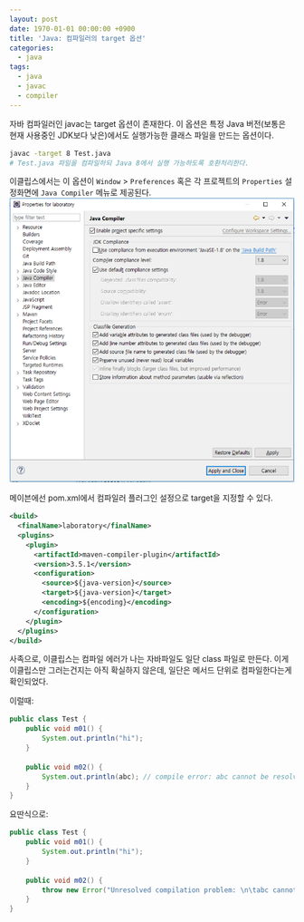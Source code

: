 ```yaml
---
layout: post
date: 1970-01-01 00:00:00 +0900
title: 'Java: 컴파일러의 target 옵션'
categories:
  - java
tags:
  - java
  - javac
  - compiler
---
```


자바 컴파일러인 javac는 target 옵션이 존재한다. 이 옵션은 특정 Java 버전(보통은 현재 사용중인 JDK보다 낮은)에서도 실행가능한 클래스 파일을 만드는 옵션이다.
```bash
javac -target 8 Test.java
# Test.java 파일을 컴파일하되 Java 8에서 실행 가능하도록 호환처리한다.
```

이클립스에서는 이 옵션이 `Window` > `Preferences` 혹은 각 프로젝트의 `Properties` 설정화면에 `Java Compiler` 메뉴로 제공된다.
![](/images/image-comiler-target-1.png)

메이븐에선 pom.xml에서 컴파일러 플러그인 설정으로 target을 지정할 수 있다.
```xml
<build>
  <finalName>laboratory</finalName>
  <plugins>
    <plugin>
      <artifactId>maven-compiler-plugin</artifactId>
      <version>3.5.1</version>
      <configuration>
        <source>${java-version}</source>
        <target>${java-version}</target>
        <encoding>${encoding}</encoding>
      </configuration>
    </plugin>
  </plugins>
</build>
```

사족으로, 이클립스는 컴파일 에러가 나는 자바파일도 일단 class 파일로 만든다. 이게 이클립스만 그러는건지는 아직 확실하지 않은데, 일단은 메서드 단위로 컴파일한다는게 확인되었다.

이럴때:
```java
public class Test {
    public void m01() {
        System.out.println("hi");
    }

    public void m02() {
        System.out.println(abc); // compile error: abc cannot be resolved to a variable
    }
}
```
요딴식으로:
```java
public class Test {
    public void m01() {
        System.out.println("hi");
    }

    public void m02() {
        throw new Error("Unresolved compilation problem: \n\tabc cannot be resolved to a variable\n");
    }
}
```

